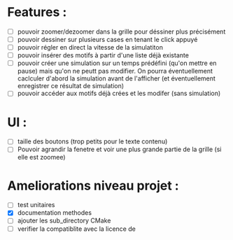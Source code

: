 # Features :
- [ ] pouvoir zoomer/dezoomer dans la grille pour déssiner plus précisément
- [ ] pouvoir dessiner sur plusieurs cases en tenant le click appuyé
- [ ] pouvoir régler en direct la vitesse de la simulatiton
- [ ] pouvoir insérer des motifs à partir d'une liste déjà existante
- [ ] pouvoir créer une simulation sur un temps prédéfini (qu'on mettre en pause) mais qu'on ne peutt pas modifier. On pourra éventuellement caclculer d'abord la simulation avant de l'afficher (et éventuellement enregistrer ce résultat de simulation)
- [ ] pouvoir accéder aux motifs déjà crées et les modifer (sans simulation)

# UI :
- [ ] taille des boutons (trop petits pour le texte contenu)
- [ ] Pouvoir agrandir la fenetre et voir une plus grande partie de la grille (si elle est zoomee)

# Ameliorations niveau projet :
- [ ] test unitaires
- [x] documentation methodes
- [ ] ajouter les sub_directory CMake
- [ ] verifier la compatiblite avec la licence de 